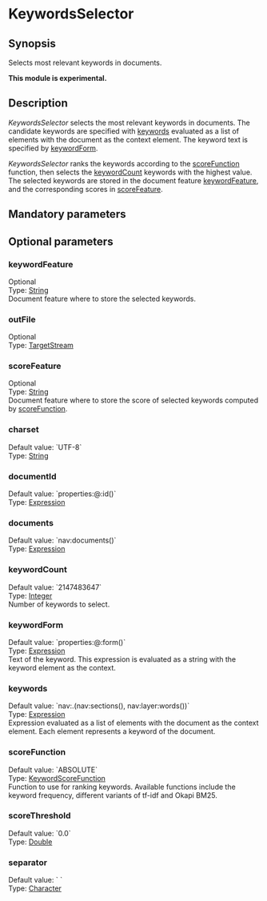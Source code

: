 <h1 class="module">KeywordsSelector</h1>

## Synopsis

Selects most relevant keywords in documents.

**This module is experimental.**

## Description

*KeywordsSelector* selects the most relevant keywords in documents. The candidate keywords are specified with <a href="#keywords" class="param">keywords</a> evaluated as a list of elements with the document as the context element. The keyword text is specified by <a href="#keywordForm" class="param">keywordForm</a>.
  

*KeywordsSelector* ranks the keywords according to the <a href="#scoreFunction" class="param">scoreFunction</a> function, then selects the <a href="#keywordCount" class="param">keywordCount</a> keywords with the highest value. The selected keywords are stored in the document feature <a href="#keywordFeature" class="param">keywordFeature</a>, and the corresponding scores in <a href="#scoreFeature" class="param">scoreFeature</a>. 
  

## Mandatory parameters

## Optional parameters

<h3 name="keywordFeature" class="param">keywordFeature</h3>

<div class="param-level param-level-optional">Optional
</div>
<div class="param-type">Type: <a href="../converter/java.lang.String" class="converter">String</a>
</div>
Document feature where to store the selected keywords.

<h3 name="outFile" class="param">outFile</h3>

<div class="param-level param-level-optional">Optional
</div>
<div class="param-type">Type: <a href="../converter/fr.inra.maiage.bibliome.util.streams.TargetStream" class="converter">TargetStream</a>
</div>


<h3 name="scoreFeature" class="param">scoreFeature</h3>

<div class="param-level param-level-optional">Optional
</div>
<div class="param-type">Type: <a href="../converter/java.lang.String" class="converter">String</a>
</div>
Document feature where to store the score of selected keywords computed by <a href="#scoreFunction" class="param">scoreFunction</a>.

<h3 name="charset" class="param">charset</h3>

<div class="param-level param-level-default-value">Default value: `UTF-8`
</div>
<div class="param-type">Type: <a href="../converter/java.lang.String" class="converter">String</a>
</div>


<h3 name="documentId" class="param">documentId</h3>

<div class="param-level param-level-default-value">Default value: `properties:@:id()`
</div>
<div class="param-type">Type: <a href="../converter/fr.inra.maiage.bibliome.alvisnlp.core.corpus.expressions.Expression" class="converter">Expression</a>
</div>


<h3 name="documents" class="param">documents</h3>

<div class="param-level param-level-default-value">Default value: `nav:documents()`
</div>
<div class="param-type">Type: <a href="../converter/fr.inra.maiage.bibliome.alvisnlp.core.corpus.expressions.Expression" class="converter">Expression</a>
</div>


<h3 name="keywordCount" class="param">keywordCount</h3>

<div class="param-level param-level-default-value">Default value: `2147483647`
</div>
<div class="param-type">Type: <a href="../converter/java.lang.Integer" class="converter">Integer</a>
</div>
Number of keywords to select.

<h3 name="keywordForm" class="param">keywordForm</h3>

<div class="param-level param-level-default-value">Default value: `properties:@:form()`
</div>
<div class="param-type">Type: <a href="../converter/fr.inra.maiage.bibliome.alvisnlp.core.corpus.expressions.Expression" class="converter">Expression</a>
</div>
Text of the keyword. This expression is evaluated as a string with the keyword element as the context.

<h3 name="keywords" class="param">keywords</h3>

<div class="param-level param-level-default-value">Default value: `nav:.(nav:sections(), nav:layer:words())`
</div>
<div class="param-type">Type: <a href="../converter/fr.inra.maiage.bibliome.alvisnlp.core.corpus.expressions.Expression" class="converter">Expression</a>
</div>
Expression evaluated as a list of elements with the document as the context element. Each element represents a keyword of the document.

<h3 name="scoreFunction" class="param">scoreFunction</h3>

<div class="param-level param-level-default-value">Default value: `ABSOLUTE`
</div>
<div class="param-type">Type: <a href="../converter/fr.inra.maiage.bibliome.alvisnlp.bibliomefactory.modules.keyword.KeywordScoreFunction" class="converter">KeywordScoreFunction</a>
</div>
Function to use for ranking keywords. Available functions include the keyword frequency, different variants of tf-idf and Okapi BM25.

<h3 name="scoreThreshold" class="param">scoreThreshold</h3>

<div class="param-level param-level-default-value">Default value: `0.0`
</div>
<div class="param-type">Type: <a href="../converter/java.lang.Double" class="converter">Double</a>
</div>


<h3 name="separator" class="param">separator</h3>

<div class="param-level param-level-default-value">Default value: `	`
</div>
<div class="param-type">Type: <a href="../converter/java.lang.Character" class="converter">Character</a>
</div>


